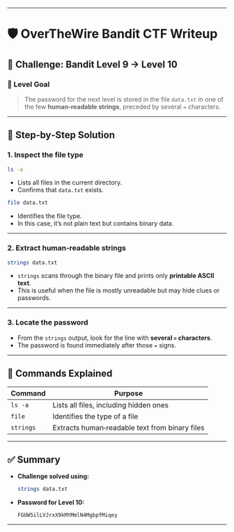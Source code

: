 
---

# 🛡️ OverTheWire Bandit CTF Writeup  
## 🎯 Challenge: Bandit Level 9 → Level 10

### 📌 Level Goal  
> The password for the next level is stored in the file `data.txt` in one of the few **human‑readable strings**, preceded by several `=` characters.

---

## 🧭 Step‑by‑Step Solution

### 1. Inspect the file type
```bash
ls -a
```
- Lists all files in the current directory.  
- Confirms that `data.txt` exists.

```bash
file data.txt
```
- Identifies the file type.  
- In this case, it’s not plain text but contains binary data.

---

### 2. Extract human‑readable strings
```bash
strings data.txt
```
- `strings` scans through the binary file and prints only **printable ASCII text**.  
- This is useful when the file is mostly unreadable but may hide clues or passwords.

---

### 3. Locate the password
- From the `strings` output, look for the line with **several `=` characters**.  
- The password is found immediately after those `=` signs.

---

## 🔧 Commands Explained

| Command   | Purpose |
|-----------|---------|
| `ls -a`   | Lists all files, including hidden ones |
| `file`    | Identifies the type of a file |
| `strings` | Extracts human‑readable text from binary files |

---

## ✅ Summary

- **Challenge solved using:**  
  ```bash
  strings data.txt
  ```
- **Password for Level 10:**  
  ```
  FGUW5ilLVJrxX9kMYMmlN4MgbpfMiqey
  ```

---


